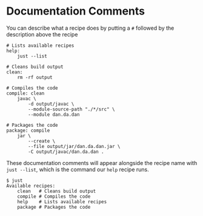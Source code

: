 # Documentation Comments

You can describe what a recipe does by putting a `#` followed by the description
above the recipe

```justfile,no_run
# Lists available recipes
help:
    just --list

# Cleans build output
clean:
    rm -rf output

# Compiles the code
compile: clean
    javac \
        -d output/javac \
        --module-source-path "./*/src" \
        --module dan.da.dan

# Packages the code
package: compile
    jar \
        --create \
        --file output/jar/dan.da.dan.jar \
        -C output/javac/dan.da.dan .
```

These documentation comments will appear alongside the recipe name with `just --list`, which
is the command our `help` recipe runs.

```text,no_run
$ just
Available recipes:
    clean   # Cleans build output
    compile # Compiles the code
    help    # Lists available recipes
    package # Packages the code
```